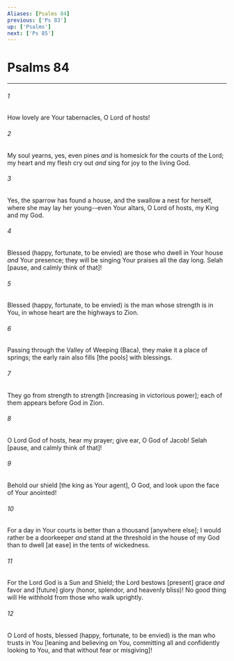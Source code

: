 ```yaml
---
Aliases: [Psalms 84]
previous: ['Ps 83']
up: ['Psalms']
next: ['Ps 85']
---
```

# Psalms 84

***














###### 1 






How lovely are Your tabernacles, O Lord of hosts! 













###### 2 






My soul yearns, yes, even pines _and_ is homesick for the courts of the Lord; my heart and my flesh cry out _and_ sing for joy to the living God. 













###### 3 






Yes, the sparrow has found a house, and the swallow a nest for herself, where she may lay her young--even Your altars, O Lord of hosts, my King and my God. 













###### 4 






Blessed (happy, fortunate, to be envied) are those who dwell in Your house _and_ Your presence; they will be singing Your praises all the day long. Selah [pause, and calmly think of that]! 













###### 5 






Blessed (happy, fortunate, to be envied) is the man whose strength is in You, in whose heart are the highways to Zion. 













###### 6 






Passing through the Valley of Weeping (Baca), they make it a place of springs; the early rain also fills [the pools] with blessings. 













###### 7 






They go from strength to strength [increasing in victorious power]; each of them appears before God in Zion. 













###### 8 






O Lord God of hosts, hear my prayer; give ear, O God of Jacob! Selah [pause, and calmly think of that]! 













###### 9 






Behold our shield [the king as Your agent], O God, and look upon the face of Your anointed! 













###### 10 






For a day in Your courts is better than a thousand [anywhere else]; I would rather be a doorkeeper _and_ stand at the threshold in the house of my God than to dwell [at ease] in the tents of wickedness. 













###### 11 






For the Lord God is a Sun and Shield; the Lord bestows [present] grace _and_ favor and [future] glory (honor, splendor, and heavenly bliss)! No good thing will He withhold from those who walk uprightly. 













###### 12 






O Lord of hosts, blessed (happy, fortunate, to be envied) is the man who trusts in You [leaning and believing on You, committing all and confidently looking to You, and that without fear or misgiving]!
